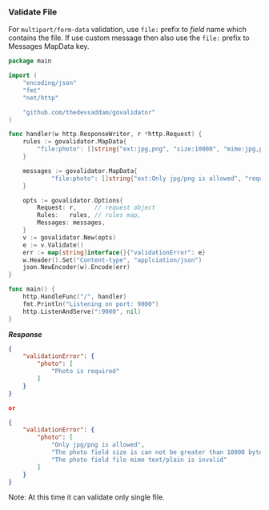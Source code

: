 
### Validate File

For `multipart/form-data` validation, use `file:` prefix to _field_ name which contains the file. If use custom message then also use the `file:` prefix to Messages MapData key.

```go
package main

import (
	"encoding/json"
	"fmt"
	"net/http"

	"github.com/thedevsaddam/govalidator"
)

func handler(w http.ResponseWriter, r *http.Request) {
	rules := govalidator.MapData{
		"file:photo": []string{"ext:jpg,png", "size:10000", "mime:jpg,png", "required"},
	}

	messages := govalidator.MapData{
			"file:photo": []string{"ext:Only jpg/png is allowed", "required:Photo is required"},
	}

	opts := govalidator.Options{
		Request: r,     // request object
		Rules:   rules, // rules map,
		Messages: messages,
	}
	v := govalidator.New(opts)
	e := v.Validate()
	err := map[string]interface{}{"validationError": e}
	w.Header().Set("Content-type", "applciation/json")
	json.NewEncoder(w).Encode(err)
}

func main() {
	http.HandleFunc("/", handler)
	fmt.Println("Listening on port: 9000")
	http.ListenAndServe(":9000", nil)
}

```
***Response***
```json
{
    "validationError": {
        "photo": [
            "Photo is required"
        ]
    }
}

or

{
    "validationError": {
        "photo": [
            "Only jpg/png is allowed",
            "The photo field size is can not be greater than 10000 bytes",
            "The photo field file mime text/plain is invalid"
        ]
    }
}
```
Note: At this time it can validate only single file.
